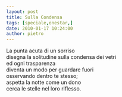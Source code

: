 ```yaml
---
layout: post
title: Sulla Condensa
tags: [speciale,onestar,]
date: 2010-01-17 10:24:00
author: pietro
---
```

La punta acuta di un sorriso<br/>disegna la solitudine sulla condensa dei vetri<br/>ed ogni trasparenza<br/>diventa un modo per guardare fuori<br/>osservando dentro te stesso;<br/>aspetta la notte come un dono<br/>cerca le stelle nel loro riflesso.
